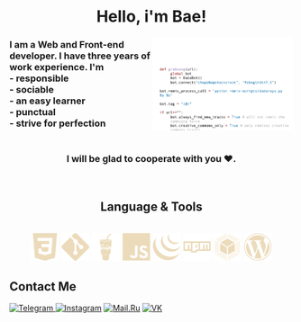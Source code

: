 <h1 align="center">Hello, i'm Bae!</h1>

<img align="right" width="250" src="https://github.com/Bae-Kabirov/Bae-Kabirov/blob/master/code.gif" alt="code GIF"/>

<h3>
  I am a Web and Front-end developer. I have three years of work experience. I'm <br/>
  - responsible <br/>
  - sociable <br/>
  - an easy learner <br/>
  - punctual <br/>
  - strive for perfection <br/>
<br/>
</h3>
<h3 align="center">I will be glad to cooperate with you ♥.</h3>
<br/>
<h2 align="center">Language & Tools</h2>

<br/>
<div align="center">
 <img src="./img/css.svg" width="50" alt="css"/>
 <img src="./img/git.svg" width="50" alt="Git"/>
 <img src="./img/gulp.svg" width="50" alt="Gulp"/>
 <img src="./img/javascript.svg" width="50" alt="JavaScript"/>
 <img src="./img/jquery.svg" width="50" alt="Jquery"/>
 <img src="./img/npm.svg" width="50" alt="npm"/>
 <img src="./img/webpack.svg" width="50" alt="WebPack"/>
 <img src="./img/wordpress.svg" width="50" alt="Wordpress"/>
</div>

<h2>Contact Me</h2>

<div>
    <a href="https://t.me/ewewezze" target="_blank">
      <img src="https://img.shields.io/badge/Telegram-black?style=for-the-badge&logo=Telegram&logoColor=white" alt="Telegram"/>
    </a>
    <a href="https://www.instagram.com/ewewezze/" target="_blank">
      <img src="https://img.shields.io/badge/Instagram-black?style=for-the-badge&logo=instagram" alt="Instagram"/></a>
    <a href="mailto:talkingtom32203@mail.ru" target="_blank">
      <img src="https://img.shields.io/badge/Mail.Ru-black?style=for-the-badge&logo=mail.ru" alt="Mail.Ru"/></a>
    </a>
    <a href="https://vk.com/ewewezze" target="_blank">
      <img src="https://img.shields.io/badge/vk-black?style=for-the-badge&logo=Vk" alt="VK"/></a>
    </a>
</div>
